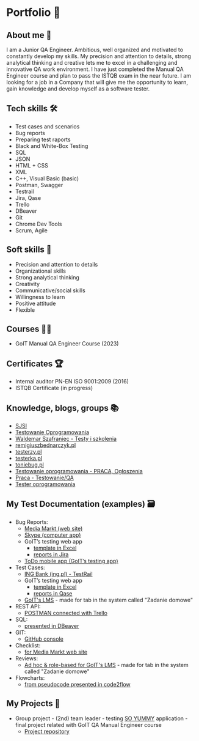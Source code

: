 # Portfolio 📜

## About me 🔎
I am a Junior QA Engineer. Ambitious, well organized and motivated to constantly develop my skills. My precision and attention to details, strong analytical thinking and creative lets me to excel in a challenging and innovative QA work environment. I have just completed the Manual QA Engineer course and plan to pass the ISTQB exam in the near future. I am looking for a job in a Company that will give me the opportunity to learn, gain knowledge and develop myself as a software tester.

## Tech skills 🛠️
* Test cases and scenarios
* Bug reports
* Preparing test raports
* Black and White-Box Testing
* SQL
* JSON
* HTML + CSS
* XML
* C++, Visual Basic (basic)
* Postman, Swagger
* Testrail
* Jira, Qase
* Trello
* DBeaver
* Git
* Chrome Dev Tools
* Scrum, Agile

## Soft skills 🙌
* Precision and attention to details
* Organizational skills
* Strong analytical thinking
* Creativity
* Communicative/social skills
* Willingness to learn
* Positive attitude
* Flexible

## Courses 👨‍🎓
* GoIT Manual QA Engineer Course (2023)

## Certificates 🏆
* Internal auditor PN-EN ISO 9001:2009 (2016)
* ISTQB Certificate (in progress)

## Knowledge, blogs, groups 📚
* [SJSI](https://sjsi.org)
* [Testowanie Oprogramowania](https://pwicherski.gitbook.io)
* [Waldemar Szafraniec - Testy i szkolenia](https://www.wyszkolewas.com.pl/blog/)
* [remigiuszbednarczyk.pl](https://remigiuszbednarczyk.pl) 
* [testerzy.pl](http://testerzy.pl)
* [testerka.pl](http://testerka.pl)
* [toniebug.pl](https://www.toniebug.pl)
* [Testowanie oprogramowania - PRACA, Ogłoszenia](https://www.facebook.com/groups/testowanieoprogramowaniapraca/)
* [Praca - Testowanie/QA](https://www.facebook.com/groups/praca.testing/)
* [Tester oprogramowania](https://www.facebook.com/groups/TestowanieOprogramowania/)
  
## My Test Documentation (examples) 🗃️
* Bug Reports:
  * [Media Markt (web site)](https://drive.google.com/file/d/1dDSxo7LSdZWkeq5CiFKHFGWD2QDfVRsT/view?usp=sharing)
  * [Skype (computer app)](https://drive.google.com/file/d/10Yz8H9FHNMRv3W1TW4NboN4rkX9nG8uc/view?usp=sharing)
  * GoIT’s testing web app
    * [template in Excel](https://drive.google.com/file/d/1zs5VhpZtC0ShyWEo5hCkpkUbB_-ekZEp/view?usp=sharing)
    * [reports in Jira](https://drive.google.com/file/d/1UJmu9KlRS8R345UTGHY6MlAk7tHy5COr/view?usp=sharing)
  * [ToDo mobile app (GoIT’s testing app)](https://drive.google.com/file/d/1Oe6J9tHgSHJTf3m_okqM2q1TKXts2fMu/view?usp=sharing)
* Test Cases:
  * [ING Bank (ing.pl) - TestRail](https://drive.google.com/drive/folders/1hvD6FBSVEULTnQ5aur1qUJDHij2_VDhU?usp=sharing)
  * GoIT’s testing web app
    * [template in Excel](https://drive.google.com/file/d/1ZbHKAGoZwcH2knr_pR56YWbcvknMSmDy/view?usp=sharing)
    * [reports in Qase](https://drive.google.com/file/d/1k6c3zFVHlSOnFNquhpcViSSt5bcW8JRw/view?usp=sharing)
  * [GoIT's LMS](https://drive.google.com/file/d/1HLZKYUhBwmNyeaTKtmyJiJKoHJe6bPVv/view?usp=sharing) - made for tab in the system called "Zadanie domowe" 
* REST API:
  * [POSTMAN connected with Trello](https://drive.google.com/file/d/1J71QZrlfoGy7zNQihY1sdh4j_pnmQH_C/view?usp=sharing)
* SQL:
  * [presented in DBeaver](https://drive.google.com/file/d/1ZPeqkVovEdUlVsmmCrZO3PadIswe89jv/view?usp=sharing)
* GIT:
  * [GitHub console](https://drive.google.com/file/d/1HDeyrbd1GFuGKJuS6w_oPx3XTK3l1-Z_/view?usp=sharing)
* Checklist:
  * [for Media Markt web site](https://drive.google.com/file/d/1H6wqPxacqmZ-ToYkrBlj0FHNyv0N68jq/view?usp=sharing)
* Reviews:
  * [Ad hoc & role-based for GoIT's LMS](https://drive.google.com/file/d/1PLqWeq7FCeOA5ZWBo73zwrCvWLxSSv9t/view?usp=sharing) - made for tab in the system called "Zadanie domowe" 
* Flowcharts:
  * [from pseudocode presented in code2flow](https://drive.google.com/file/d/1O0wIr5jZtHMz-ewiAf_YfnsBSukNGSbz/view?usp=sharing)

## My Projects 🚀
* Group project - (2nd) team leader - testing [SO YUMMY](https://so-yummi-qa.netlify.app/) application - final project related with GoIT QA Manual Engineer course
   * <a href="https://github.com/MichalPwlk/SO-YUMMY" target="_blank">Project repository</a>
